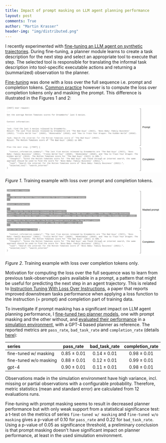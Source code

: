 ```yaml
---
title: Impact of prompt masking on LLM agent planning performance
layout: post
comments: True
author: "Martin Krasser"
header-img: "img/distributed.png"
---
```


I recently experimented with [fine-tuning an LLM agent on synthetic trajectories](/2024/05/31/planner-fine-tuning/). 
During fine-tuning, a planner module learns to create a task description for the next step and select an appropriate tool to execute that step. 
The selected tool is responsible for translating the informal task description into tool-specific executable actions and returning a (summarized) observation to the planner. 

[Fine-tuning](https://github.com/krasserm/bot-with-plan/tree/master/train#gba-planner-7b-v01) was done with a loss over the full sequence i.e. prompt and completion tokens. [Common practice](https://sebastianraschka.com/blog/2024/llm-research-insights-instruction-copy.html#11-instruction-masking-during-instruction-finetuning) however is to compute the loss over completion tokens only and masking the prompt. This difference is illustrated in the Figures 1 and 2:

<a href="/img/2024-06-26/masking-1.png" target="_blank"><img src="/img/2024-06-26/masking-1.png" alt="masking-1"></a>

*Figure 1*. Training example with loss over prompt and completion tokens.

<a href="/img/2024-06-26/masking-2.png" target="_blank"><img src="/img/2024-06-26/masking-2.png" alt="masking-2"></a>

*Figure 2*. Training example with loss over completion tokens only.

Motivation for computing the loss over the full sequence was to learn from previous task-observation pairs available in a prompt, a pattern that might be useful for predicting the next step in an agent trajectory.
This is related to [Instruction Tuning With Loss Over Instructions](https://arxiv.org/abs/2405.14394), a paper that reports improved downstream tasks performance when applying a loss function to the instruction (= prompt) and completion part of training data.  

To investigate if prompt masking has a significant impact on LLM agent planning performance, I [fine-tuned two planner models](https://github.com/krasserm/bot-with-plan/tree/master/train#gba-planner-7b-v02), one with prompt masking and the other without, and [evaluated their performance](https://github.com/krasserm/bot-with-plan/tree/master/simulation#prompt-masking) in a [simulation environment](https://github.com/krasserm/bot-with-plan#environments), with a GPT-4 based planner as reference.
The reported metrics are `pass_rate`, `bad_task_rate` and `completion_rate` (details [here](https://github.com/krasserm/bot-with-plan/tree/master#evaluation)):

| series                 | pass_rate   | bad_task_rate | completion_rate |
|:-----------------------|:-----------:|:-------------:|:---------------:|
| fine-tuned w/ masking  | 0.85 ± 0.01 | 0.14 ± 0.01   | 0.98 ± 0.01     |
| fine-tuned w/o masking | 0.88 ± 0.01 | 0.12 ± 0.01   | 0.99 ± 0.01     |
| gpt-4                  | 0.90 ± 0.01 | 0.11 ± 0.01   | 0.98 ± 0.01     |

Observations made in the simulation environment have high variance, incl. missing or partial observations with a configurable probability. Therefore, metric statistics (mean and standard error) are calculated from 12 evaluations runs. 

Fine-tuning with prompt masking seems to result in decreased planner performance but with only weak support from a statistical significance test: a t-test on the metrics of series `fine-tuned w/ masking` and `fine-tuned w/o masking` gives a p-value of 0.10 for `pass_rate` and 0.22 for `bad_task_rate`. 
Using a p-value of 0.05 as significance threshold, a preliminary conclusion is that prompt masking doesn't have significant impact on planner performance, at least in the used simulation environment.
